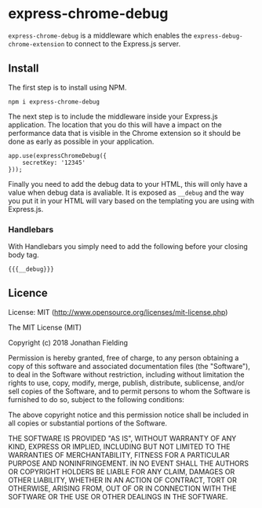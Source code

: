 # express-chrome-debug

`express-chrome-debug` is a middleware which enables the `express-debug-chrome-extension` to connect to the Express.js server.


## Install

The first step is to install using NPM.

`npm i express-chrome-debug`

The next step is to include the middleware inside your Express.js application. The location that you do this will have a impact on the performance data that is visible in the Chrome extension so it should be done as early as possible in your application.

```
app.use(expressChromeDebug({
    secretKey: '12345'
}));
```

Finally you need to add the debug data to your HTML, this will only have a value when debug data is avaliable. It is exposed as `__debug` and the way you put it in your HTML will vary based on the templating you are using with Express.js.

### Handlebars

With Handlebars you simply need to add the following before your closing body tag.

```
{{{__debug}}}
```

## Licence

License: MIT (http://www.opensource.org/licenses/mit-license.php)

The MIT License (MIT)

Copyright (c) 2018 Jonathan Fielding

Permission is hereby granted, free of charge, to any person obtaining a copy of this software and associated documentation files (the "Software"), to deal in the Software without restriction, including without limitation the rights to use, copy, modify, merge, publish, distribute, sublicense, and/or sell copies of the Software, and to permit persons to whom the Software is furnished to do so, subject to the following conditions:

The above copyright notice and this permission notice shall be included in all copies or substantial portions of the Software.

THE SOFTWARE IS PROVIDED "AS IS", WITHOUT WARRANTY OF ANY KIND, EXPRESS OR IMPLIED, INCLUDING BUT NOT LIMITED TO THE WARRANTIES OF MERCHANTABILITY, FITNESS FOR A PARTICULAR PURPOSE AND NONINFRINGEMENT. IN NO EVENT SHALL THE AUTHORS OR COPYRIGHT HOLDERS BE LIABLE FOR ANY CLAIM, DAMAGES OR OTHER LIABILITY, WHETHER IN AN ACTION OF CONTRACT, TORT OR OTHERWISE, ARISING FROM, OUT OF OR IN CONNECTION WITH THE SOFTWARE OR THE USE OR OTHER DEALINGS IN THE SOFTWARE.